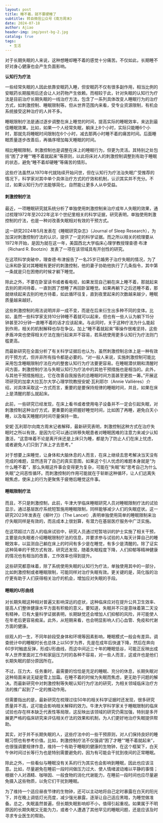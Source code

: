 ```yaml
---
layout: post
title: 睡不着，就不要硬睡了
subtitle: 转自微信公众号《南方周末》
date: 2024-07-18
author: Ajiao
header-img: img/post-bg-2.jpg
catalog: true
tags:
  - 生活
---
```

对于长期失眠的人来说，这种想睡却睡不着的感觉十分痛苦。不仅如此，长期睡不好对身心健康也会产生负面影响。

**认知行为疗法**

一些经常失眠的人因此依靠安眠药入睡，但安眠药不仅有很多副作用，相当比例的安眠药长期服用后还会让人对药物产生依赖。而相较于此，针对失眠的认知行为疗法是目前治疗长期失眠的一线治疗方法，包含了一系列具体改变人睡眠行为的治疗方式，如刺激控制、睡眠限制等。但从世界范围内来看，受专业资源限制，有机会系统接受这种治疗的人并不多。

睡眠限制疗法是通过逐步调整在床上睡觉的时间，提高实际的睡眠效率，来达到最佳睡眠效果。比如，如果一个人经常失眠，躺床上8个小时，实际只能睡6个小时，那就先将睡眠时间限制在6个小时，减去那两小时睡不着的痛苦时间。后面睡眠质量逐步改善后，再循序增加每天睡眠的时间。

相比睡眠限制，刺激控制也是调整在床上的睡眠行为，但更为灵活。其特别之处包括“困了才睡”“睡不着就起来”等原则，以此将床对人的刺激控制调整到有助于睡眠的状态，避免“睡不着却硬睡”等痛苦的情形。

这些疗法虽然从1970年代就陆续开始问世，但在认知行为疗法治失眠广受推荐的情况下，科学家对其中单个具体治疗方式的疗效和机制，认识其实并不充分。不过，如果认知行为疗法能够简化，自然能让更多人从中受益。

#### **刺激控制疗法**

最近，一项睡眠研究就系统分析了单独使用刺激控制来治疗成年人失眠的效果，通过梳理1972年至2022年这半个世纪里相关的科学证据，研究表明，单独使用刺激控制的疗法，也是一种对改善失眠相对有效的干预方式。

这一研究2024年5月发表在《睡眠研究杂志》（Journal of Sleep Research），为加深对刺激控制疗法的认识，提供了一定的科学证据。而之所以相关的梳理要从1972年开始，是因为就在这一年，美国西北大学临床心理学教授理查德·布津（Richard R. Bootzin）发表了一项在该领域具有开创性的研究。

在这项科学突破中，理查德·布津报告了一名25岁已婚男子治疗失眠的情况，为了让床和卧室对其睡眠有更好的刺激控制，他的妻子协助他执行了几条指令，其中第一条就是只在困倦的时候才躺下睡觉。

除此之外，不要在卧室读书或者看电视，如果发现自己躺在床上睡不着，那就起来去别的房间待着，一直到困了想睡了再回卧室睡觉。如果再躺下之后还睡不着，那就继续起来去别的地方待着，如此循环往复，直到夜里起来的次数越来越少，睡眠质量越来越好。

这些刺激控制的用法说明并非一成不变，而是在后来衍生出多种不同的变体。比如，虽然一些科学家支持10分钟睡不着就可以起来，但也有一些人认为躺下15分钟甚至20分钟一直睡不着的话才应该起来。与此同时，关于这种疗法为什么能起到作用，相关的机制解释也存在争议。加上“睡不着就起来”等操作很难坚持，这些矛盾冲突也使得相关疗法在施行起来并不容易，若系统使用更多认知行为疗法则门槛更高。

而最新研究在全面分析了有关科学证据后也认为，虽然刺激控制总体上是一种有效的干预方式，但并非所有指令都是必要的。“对一般人来说，实施刺激控制可能比采用包含睡眠限制疗法在内的整套认知行为疗法要更容易。在睡眠潜伏期和清醒时间方面，刺激控制疗法与失眠认知行为疗法中的其他干预措施也是相当的。此外，与其他干预措施相比，它在改善自我报告的总睡眠时间方面甚至更胜一筹。”开展这项研究的加拿大拉瓦尔大学心理学院教授安妮·瓦利耶尔（Annie Vallières）介绍，对具体采取这一方式而言，重要的是要保持规律的睡眠时间，并且，如果在床上是清醒的那么就起床。

此前，一些研究已经发现，在床上看书或者使用电子设备并不一定会引起失眠，对刺激控制这种治疗方式，更重要的是把握好睡觉时间，比如困了再睡，避免白天小睡，以及每天睡醒的时间尽量保持一致。

安妮·瓦利耶尔向南方周末记者解释，最新研究表明，刺激控制这种方式在治疗失眠时之所以有效，是因为它可以通过转移失眠患者对睡眠困难的注意力来减少认知激活，“这意味着不论是离开床还是上床只为睡，都是为了防止人们在床上忧虑，或者避免人们只到了床上才去思考。”

对于想要上床睡觉，让身体和大脑休息的人而言，在床上继续去思考解决当天没有完成的难题，显然违背了自己的真实意图，如果这个引人忧虑的难题本身就是“为什么睡不着”，那么失眠这件事会变得更为复杂，可能在“失眠”和“思考自己为什么失眠”之间恶性循环。而刺激控制的作用可能就在于斩断这种循环，让人们远离失眠焦虑，使床上的行为更聚焦于疲倦后睡觉这件事。

#### **睡眠限制疗法**

而且，不只是刺激控制，此前，牛津大学临床睡眠研究人员对睡眠限制疗法的试验显示，通过基层医疗系统短暂施用睡眠限制，同样能够减少人们的失眠症状。这一研究2023年发表在《柳叶刀》（The Lancet）,表明单独使用简单的睡眠限制来治疗失眠同样是有效的，而且成本上很划算，有潜力在基层医疗服务中广泛实施。

在这项超过六百人的临床试验中，研究人员通过短暂培训的护士实施了相关干预，主要是向失眠者介绍睡眠限制疗法的信息，并要求参与试验的人每天计算自己的睡眠效率，以监测自己躺在床上的时间有多少是在睡觉，有多少是清醒的。除了证实这种简单的干预方式有效，研究还发现，随着失眠程度下降，人们抑郁等精神健康的情况也有相当的改善，工作效率也得到提升。

这些研究都意味着，除了系统使用失眠的认知行为疗法，单独使用其中的一部分，比如刺激控制或者睡眠限制，可能同样对治疗失眠有效。更关键的是，简化版的治疗更有助于人们获得相关治疗的机会，增加应对失眠的手段。

#### **睡眠的U形曲线**

对长期失眠这种相对普遍又影响深远的症状，这种临床应对在提升公共卫生效率、提高人们整体健康水平方面有积极的意义。要知道，失眠并不只是意味着第二天没有精神，已有大量科学证据表明，长期缺觉还会增加人们抑郁的风险，并可能使人在年老后更容易痴呆。此外，从短期来看，也会明显影响人们心血管、免疫和代谢方面的健康。

综观人的一生，不同年龄段受身体和环境等因素影响，睡眠模式一般会有差异。调查统计中的睡眠时长也总体上以50岁为界，先是在成年后快速下降，然后在奔向60岁时触底反弹，形成U形曲线，而这中间近三十年的睡眠低谷，可能正反映出成年人世界里面对工作和家庭压力时的各种不容易，对一些人而言，这或许也是他们长期失眠的部分原因所在。

不过，压力大、任务重时，最需要的恰恰是充足的睡眠、充分的休息，长期失眠对这种局面来说无疑是雪上加霜。在睡不着的时候为失眠而焦虑，更无助于问题的解决。而最新研究中对刺激控制等失眠认知行为疗法的研究，为相关领域临床治疗方法的推广起到了一定的推动作用。

但需要指出的是，最新研究在梳理过往50年的相关科学证据时还发现，很多研究质量并不高，这可能会影响相关解释的效力。牛津大学科学家关于睡眠限制的临床试验也存在样本缺乏代表性等局限，这反映出该领域的研究仍需加强，特别是多开展更严格的临床研究来评估相关疗法的效果和机制，为人们更好地治疗失眠提供帮助。

其实，对于并不长期失眠的人，这些疗法中的一些干预原则，对人们保持良好的睡眠习惯也有参考价值。比如，刺激控制疗法不仅强调“困了才睡”“睡不着就起来”，也很强调要规律作息，维持一个有助于睡眠的健康的生物钟，在这个框架下，白天午休时间过长等行为也是特别需要避免的，因为有可能会干扰到夜间的正常睡眠。

除此之外，一些看似与睡眠没有关系的行为其实也会影响到睡眠，因此也应该注意。比如，尽量避免在睡前一段时间做压力过大、使人情绪波动难以平静的事情；根据个人对酒精、咖啡因、一般食物的消化代谢能力，在睡前一段时间也应尽量避免摄入这些物质，以免它们干扰到睡眠。

为了维持一个适应昼夜节律的生物钟，还可以主动地将自己定时暴露在白天的阳光下，并在晚上调低灯光亮度，减少强光暴露，逐渐让自己适应黑暗，为睡觉做准备。总之，失眠虽然普遍，但长期失眠影响却不小，值得引起重视。如果属于不明原因的长期失眠又无能为力，或者个人遭遇了其他罕见的睡眠问题，还是应该及时寻求专业医生的帮助。